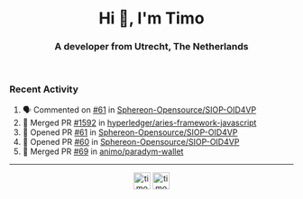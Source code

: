 <h1 align="center">Hi 👋, I'm Timo</h1>
<h3 align="center">A developer from Utrecht, The Netherlands</h3>
<br/>
<!-- https://github.com/rahuldkjain/github-profile-readme-generator --!>

<!--  <p align="left"><img src="https://github-readme-stats.vercel.app/api?username=timoglastra&show_icons=true&count_private=true&" alt="timoglastra" /></p> --!>

<!--
Github language stats
<p align="left"><img src="https://github-readme-stats.vercel.app/api/top-langs/?username=timoglastra&layout=compact" alt="timoglastra" /><p>
-->

<!-- Codestats language stats -->
<!-- <p align="left"><img src="https://codestats-readme.vercel.app/api/top-langs/?username=timoglastra&layout=compact&language_count=12" alt="timoglastra" /><p>    --!>
  
<h3>Recent Activity</h3>

<!--START_SECTION:activity-->
1. 🗣 Commented on [#61](https://github.com/Sphereon-Opensource/SIOP-OID4VP/pull/61#issuecomment-1739875822) in [Sphereon-Opensource/SIOP-OID4VP](https://github.com/Sphereon-Opensource/SIOP-OID4VP)
2. 🎉 Merged PR [#1592](https://github.com/hyperledger/aries-framework-javascript/pull/1592) in [hyperledger/aries-framework-javascript](https://github.com/hyperledger/aries-framework-javascript)
3. 💪 Opened PR [#61](https://github.com/Sphereon-Opensource/SIOP-OID4VP/pull/61) in [Sphereon-Opensource/SIOP-OID4VP](https://github.com/Sphereon-Opensource/SIOP-OID4VP)
4. 💪 Opened PR [#60](https://github.com/Sphereon-Opensource/SIOP-OID4VP/pull/60) in [Sphereon-Opensource/SIOP-OID4VP](https://github.com/Sphereon-Opensource/SIOP-OID4VP)
5. 🎉 Merged PR [#69](https://github.com/animo/paradym-wallet/pull/69) in [animo/paradym-wallet](https://github.com/animo/paradym-wallet)
<!--END_SECTION:activity-->

---

<p align="center">
<a href="https://twitter.com/timoglastra" target="blank"><img align="center" src="https://cdn.jsdelivr.net/npm/simple-icons@3.0.1/icons/twitter.svg" alt="timoglastra" height="30" width="30" /></a>
<a href="https://linkedin.com/in/timoglastra" target="blank"><img align="center" src="https://cdn.jsdelivr.net/npm/simple-icons@3.0.1/icons/linkedin.svg" alt="timoglastra" height="30" width="30" /></a>
</p>



